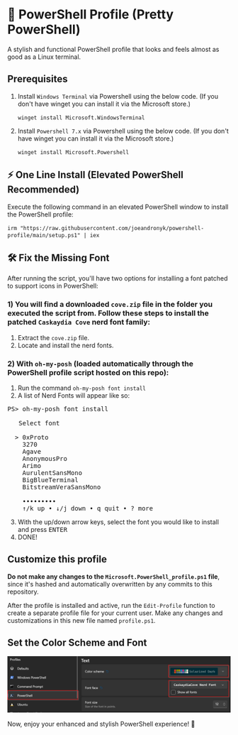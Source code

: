 # 🎨 PowerShell Profile (Pretty PowerShell)

A stylish and functional PowerShell profile that looks and feels almost as good as a Linux terminal.

## Prerequisites

1. Install `Windows Terminal` via Powershell using the below code.  (If you don't have winget you can install it via the Microsoft store.)
    ```
    winget install Microsoft.WindowsTerminal
    ```

2. Install `Powershell 7.x` via Powershell using the below code. (If you don't have winget you can install it via the Microsoft store.)
   ```
   winget install Microsoft.Powershell
   ```

## ⚡ One Line Install (Elevated PowerShell Recommended)

Execute the following command in an elevated PowerShell window to install the PowerShell profile:

```
irm "https://raw.githubusercontent.com/joeandronyk/powershell-profile/main/setup.ps1" | iex
```

## 🛠️ Fix the Missing Font

After running the script, you'll have two options for installing a font patched to support icons in PowerShell:

### 1) You will find a downloaded `cove.zip` file in the folder you executed the script from. Follow these steps to install the patched `Caskaydia Cove` nerd font family:

1. Extract the `cove.zip` file.
2. Locate and install the nerd fonts.

### 2) With `oh-my-posh` (loaded automatically through the PowerShell profile script hosted on this repo):
1. Run the command `oh-my-posh font install`
2. A list of Nerd Fonts will appear like so:
<pre>
PS> oh-my-posh font install

   Select font

  > 0xProto
    3270
    Agave
    AnonymousPro
    Arimo
    AurulentSansMono
    BigBlueTerminal
    BitstreamVeraSansMono

    •••••••••
    ↑/k up • ↓/j down • q quit • ? more</pre>
3. With the up/down arrow keys, select the font you would like to install and press <kbd>ENTER</kbd>
4. DONE!
   
## Customize this profile

**Do not make any changes to the `Microsoft.PowerShell_profile.ps1` file**, since it's hashed and automatically overwritten by any commits to this repository.

After the profile is installed and active, run the `Edit-Profile` function to create a separate profile file for your current user. Make any changes and customizations in this new file named `profile.ps1`.


## Set the Color Scheme and Font
![image](images/powershell-settings.png)

Now, enjoy your enhanced and stylish PowerShell experience! 🚀


